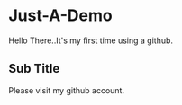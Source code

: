 # Just-A-Demo

Hello There..It's my first time using a github.

## Sub Title

Please visit my github account.
